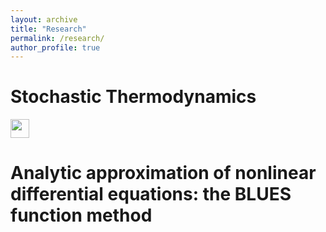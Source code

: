 ```yaml
---
layout: archive
title: "Research"
permalink: /research/
author_profile: true
---
```


Stochastic Thermodynamics
======

[<img src="https://github.githubassets.com/images/modules/logos_page/GitHub-Mark.png" width="30"/>](https://github.com/)

Analytic approximation of nonlinear differential equations: the BLUES function method
======


